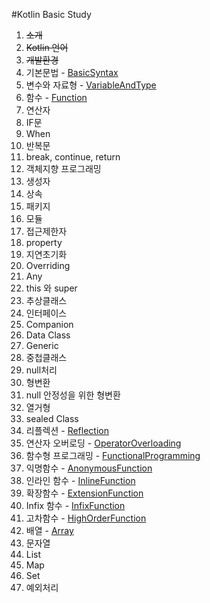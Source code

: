 #Kotlin Basic Study

1. ~~소개~~
1. ~~Kotlin 언어~~
1. ~~개발환경~~
1. 기본문법 - [BasicSyntax](./src/main/kotlin/Study_04_BasicSyntax/BasicSyntax.kt)
1. 변수와 자료형 - [VariableAndType](./src/main/kotlin/Study_05_VariableAndType/VariableAndType.kt)
1. 함수 - [Function](./src/main/kotlin/Study_06_Function/Function.kt)
1. 연산자
1. IF문
1. When
1. 반복문
1. break, continue, return
1. 객체지향 프로그래밍
1. 생성자
1. 상속
1. 패키지
1. 모듈
1. 접근제한자
1. property
1. 지연초기화
1. Overriding
1. Any
1. this 와 super
1. 추상클래스
1. 인터페이스
1. Companion
1. Data Class
1. Generic
1. 중첩클래스
1. null처리
1. 형변환
1. null 안정성을 위한 형변환
1. 열거형
1. sealed Class
1. 리플렉션 - [Reflection](./src/main/kotlin/Study_34_Reflection/Reflection.kt)
1. 연산자 오버로딩 - [OperatorOverloading](./src/main/kotlin/Study_35_OperatorOverloading/OperatorOverloading.kt)
1. 함수형 프로그래밍 - [FunctionalProgramming](./src/main/kotlin/Study_36_FunctionalProgramming/FunctionalProgramming.kt)
1. 익명함수 - [AnonymousFunction](./src/main/kotlin/Study_37_AnonymousFunction/AnonymousFunction.kt)
1. 인라인 함수 - [InlineFunction](./src/main/kotlin/Study_38_InlineFunction/InlineFunction.kt)
1. 확장함수 - [ExtensionFunction](./src/main/kotlin/Study_39_ExtensionFunction/ExtensionFunction.kt)
1. Infix 함수 - [InfixFunction](./src/main/kotlin/Study_40_InFixFunction/InfixFunction.kt)
1. 고차함수 - [HighOrderFunction](./src/main/kotlin/Study_41_HighOrderFunction/HighOrderFunction.kt)
1. 배열 - [Array](./src/main/kotlin/Study_42_Array/Array.kt)
1. 문자열
1. List
1. Map
1. Set
1. 예외처리